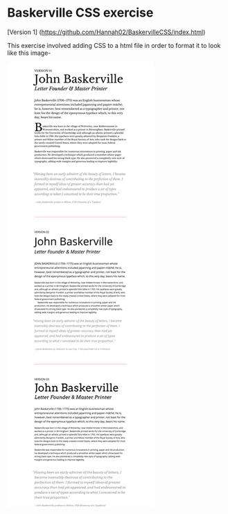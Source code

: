 # Baskerville CSS exercise
[Version 1] (https://github.com/Hannah02/BaskervilleCSS/index.html)

This exercise involved adding CSS to a html file in order to format it to look like this image-

<img src="make_this_1.png" alt="Image to match formatting"/>
